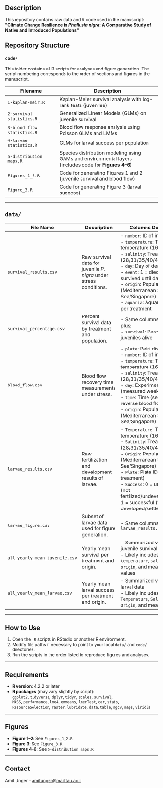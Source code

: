 ## Description
This repository contains raw data and R code used in the manuscript:  
**"Climate Change Resilience in *Phallusia nigra*: A Comparative Study of Native and Introduced Populations"**

## Repository Structure
### `code/`  
This folder contains all R scripts for analyses and figure generation. The script numbering corresponds to the order of sections and figures in the manuscript.

| Filename | Description |
|----------|-------------|
| `1-kaplan-meir.R` | Kaplan-Meier survival analysis with log-rank tests (juveniles) |
| `2-survival statistics.R` | Generalized Linear Models (GLMs) on juvenile survival |
| `3-blood flow statistics.R` | Blood flow response analysis using Poisson GLMs and LMMs |
| `4-larvae statistics.R` | GLMs for larval success per population |
| `5-distribution maps.R` | Species distribution modeling using GAMs and environmental layers <br> (includes code for **Figures 4–6**) |
| `Figures_1_2.R` | Code for generating Figures 1 and 2 (juvenile survival and blood flow) |
| `Figure_3.R` | Code for generating Figure 3 (larval success) |

---
## `data/`

| File Name                     | Description                                                                 | Columns Description |
|------------------------------|-----------------------------------------------------------------------------|---------------------|
| `survival_results.csv`       | Raw survival data for juvenile *P. nigra* under stress conditions.          | - `number`: ID of individual<br>- `temperature`: Treatment temperature (16/25/31)<br>- `salinity`: Treatment salinity (28/31/35/40/43)<br>- `day`: Day of death<br>- `event`: 1 = died, 0 = survived until day 28<br>- `origin`: Population origin (Mediterranean Sea/Red Sea/Singapore)<br>- `aquaria`: Aquaria number per treatment |
| `survival_percentage.csv`    | Percent survival data by treatment and population.                          | - Same columns as above, plus:<br>- `survival`: Percentage of juveniles alive |
| `blood_flow.csv`             | Blood flow recovery time measurements under stress.                         | - `plate`: Petri dish ID<br>- `number`: ID of individual<br>- `temperature`: Treatment temperature (16/25/31)<br>- `salinity`: Treatment salinity (28/31/35/40/43)<br>- `day`: Experimental day (measured weekly)<br>- `time`: Time (seconds) to reverse blood flow<br>- `origin`: Population origin (Mediterranean Sea/Red Sea/Singapore) |
| `larvae_results.csv`         | Raw fertilization and development results of larvae.                        | - `Temperature`: Treatment temperature (16/25/31)<br>- `Salinity`: Treatment salinity (28/31/35/40/43)<br>- `Origin`: Population origin (Mediterranean Sea/Red Sea/Singapore)<br>- `Plate`: Plate ID (6 per treatment)<br>- `Success`: 0 = unsuccessful (not fertilized/undeveloped/dead), 1 = successful (fully developed/settled) |
| `larvae_figure.csv`          | Subset of larvae data used for figure generation.                           | - Same columns as `larvae_results.csv` |
| `all_yearly_mean_juvenile.csv` | Yearly mean survival per treatment and origin.                            | - Summarized version of juvenile survival data<br>- Likely includes `temperature`, `salinity`, `origin`, and mean survival values |
| `all_yearly_mean_larvae.csv`   | Yearly mean larval success per treatment and origin.                      | - Summarized version of larval data<br>- Likely includes `Temperature`, `Salinity`, `Origin`, and mean `Success` |


---

## How to Use

1. Open the `.R` scripts in RStudio or another R environment.
2. Modify file paths if necessary to point to your local `data/` and `code/` directories.
3. Run the scripts in the order listed to reproduce figures and analyses.

---

## Requirements

- **R version**: 4.2.2 or later  
- **R packages** (may vary slightly by script):  
  `ggplot2`, `tidyverse`, `dplyr`, `tidyr`, `scales`, `survival`,  
  `MASS`, `performance`, `lme4`, `emmeans`, `lmerTest`, `car`, `stats`,  
  `ResourceSelection`, `raster`, `lubridate`, `data.table`, `mgcv`, `maps`, `viridis`

---

## Figures

- **Figure 1–2**: See `Figures_1_2.R`  
- **Figure 3**: See `Figure_3.R`  
- **Figures 4–6**: See `5-distribution maps.R`

---

## Contact
Amit Unger - amitunger@mail.tau.ac.il
